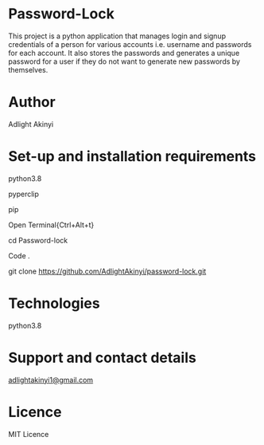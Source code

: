 # Password-Lock
This project is a python application that manages login and signup credentials of a person for various accounts i.e. username and passwords for each account. It also stores the passwords and generates a unique password for a user if they do not want to generate new passwords by themselves.
# Author
Adlight Akinyi
# Set-up and installation requirements
python3.8

pyperclip

pip

Open Terminal{Ctrl+Alt+t}

cd Password-lock

Code .

git clone https://github.com/AdlightAkinyi/password-lock.git

# Technologies 
python3.8

# Support and contact details
adlightakinyi1@gmail.com

# Licence
MIT Licence
